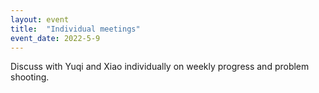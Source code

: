```yaml
---
layout: event
title:  "Individual meetings"
event_date: 2022-5-9
---
```


Discuss with Yuqi and Xiao individually on weekly progress and problem shooting.